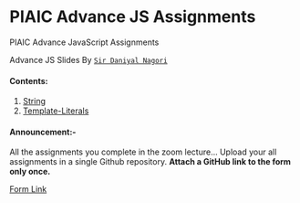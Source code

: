 # PIAIC Advance JS Assignments

PIAIC Advance JavaScript Assignments

Advance JS Slides By [```Sir Daniyal Nagori``` ](https://docs.google.com/presentation/d/1scEVd9pD5eqw-0SBRTLwhxB0v2DzfIsWGzDPlVS7eqI/edit?usp=sharing)

#### Contents:
  1. [String](String/README.md)
  2. [Template-Literals](Template-Literals/README.md)
  <!-- 3. [](/README.md) -->
  <!-- 4. [](/README.md) -->
  <!-- 5. [](/README.md) -->
  <!-- 6. [](/README.md) -->
  <!-- 7. [](/README.md) -->
  <!-- 8. [](/README.md) -->
  <!-- 9. [](/README.md) -->
  

#### Announcement:-

All the assignments you complete in the zoom lecture... Upload your all assignments in a single Github repository. **Attach a GitHub link to the form only once.**

[Form Link](https://docs.google.com/forms/d/e/1FAIpQLSdWSY8CDdXAJBhkX3W1bMR1vP0GxVYhOZT0Oi4yJDRz-vjYRg/viewform?usp=pp_url)